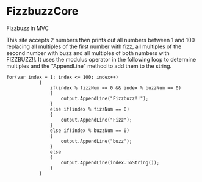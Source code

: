 # FizzbuzzCore
 Fizzbuzz in MVC

This site accepts 2 numbers then prints out all numbers between 1 and 100 replacing all multiples of the first number with fizz, all multiples of the second number with buzz and all multiples of both numbers with FIZZBUZZ!!. It uses the modulus operator in the following loop to determine multiples and the "AppendLine" method to add them to the string.
```
for(var index = 1; index <= 100; index++)
            {   
                if(index % fizzNum == 0 && index % buzzNum == 0)
                {
                    output.AppendLine("Fizzbuzz!!");
                }
                else if(index % fizzNum == 0)
                {
                    output.AppendLine("Fizz");
                }
                else if(index % buzzNum == 0)
                {
                    output.AppendLine("buzz");
                }
                else
                {
                    output.AppendLine(index.ToString());
                }
            }
 ```
